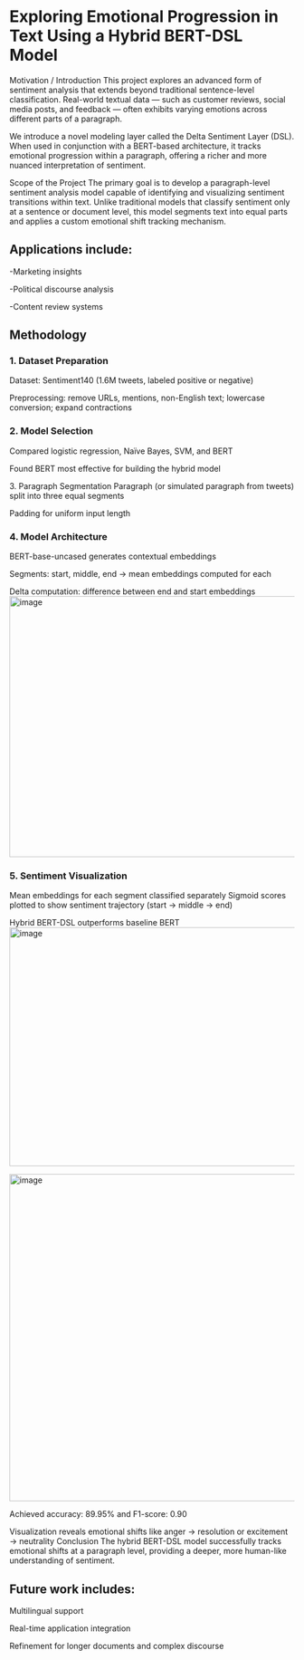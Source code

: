 <h1>Exploring Emotional Progression in Text Using a Hybrid BERT-DSL Model</h1>
Motivation / Introduction
This project explores an advanced form of sentiment analysis that extends beyond traditional sentence-level classification. Real-world textual data — such as customer reviews, social media posts, and feedback — often exhibits varying emotions across different parts of a paragraph.

We introduce a novel modeling layer called the Delta Sentiment Layer (DSL). When used in conjunction with a BERT-based architecture, it tracks emotional progression within a paragraph, offering a richer and more nuanced interpretation of sentiment.

Scope of the Project
The primary goal is to develop a paragraph-level sentiment analysis model capable of identifying and visualizing sentiment transitions within text. Unlike traditional models that classify sentiment only at a sentence or document level, this model segments text into equal parts and applies a custom emotional shift tracking mechanism.

<h2>Applications include:</h2>        

-Marketing insights

-Political discourse analysis

-Content review systems

<h2>Methodology</h2> 

<h3>1. Dataset Preparation</h3>        
Dataset: Sentiment140 (1.6M tweets, labeled positive or negative)

Preprocessing: remove URLs, mentions, non-English text; lowercase conversion; expand contractions

<h3>2. Model Selection</h3>        
Compared logistic regression, Naïve Bayes, SVM, and BERT

Found BERT most effective for building the hybrid model

</h3>3. Paragraph Segmentation</h3>        
Paragraph (or simulated paragraph from tweets) split into three equal segments

Padding for uniform input length

<h3>4. Model Architecture</h3>        
BERT-base-uncased generates contextual embeddings

Segments: start, middle, end → mean embeddings computed for each

Delta computation: difference between end and start embeddings
<img width="692" height="461" alt="image" src="https://github.com/user-attachments/assets/4035533b-0d25-4d70-b35c-a69978a213e0" />


<h3>5. Sentiment Visualization</h3>        
Mean embeddings for each segment classified separately
Sigmoid scores plotted to show sentiment trajectory (start → middle → end)

Hybrid BERT-DSL outperforms baseline BERT
<img width="823" height="422" alt="image" src="https://github.com/user-attachments/assets/496bfbc5-e089-4692-bbdb-ee87780636f5" />

<img width="687" height="578" alt="image" src="https://github.com/user-attachments/assets/7df0458d-637d-4b06-b099-46f415bbd0a1" />



Achieved accuracy: 89.95% and F1-score: 0.90

Visualization reveals emotional shifts like anger → resolution or excitement → neutrality
Conclusion
The hybrid BERT-DSL model successfully tracks emotional shifts at a paragraph level, providing a deeper, more human-like understanding of sentiment. 

<h2>Future work includes:</h2>        

Multilingual support

Real-time application integration

Refinement for longer documents and complex discourse

